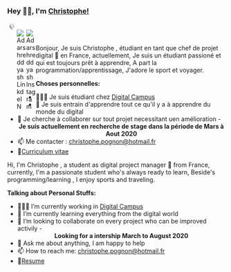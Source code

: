 ### Hey 👋🏽, I'm [Christophe!](https://Christophepognon.github.io) 
<div align="right">
<a href="https://github.com/Christophepognon/Christophepognon/raw/main/CV%202020x3.pdf">
  <img align="left" alt="Adarshreddyash LinkdeIN" width="22px" src="https://github.com/Christophepognon/Christophepognon/raw/main/1000x1000%20fond%20trans.png" />
<a href="https://www.instagram.com/lapogn/">
  </div>
</a>
<br />
<a href="https://www.linkedin.com/in/christophe-pognon-329a511b9/">
  <img align="left" alt="Adarshreddyash LinkdeIN" width="22px" src="https://cdn.jsdelivr.net/npm/simple-icons@v3/icons/linkedin.svg" />
<a href="https://www.instagram.com/lapogn/">
  <img align="left" alt="Adarshreddyash Instagram" width="22px" src="https://cdn.jsdelivr.net/npm/simple-icons@v3/icons/instagram.svg" />
</a>

</a>
<br />
<br />
Bonjour, Je suis Christophe , étudiant en tant que chef de projet digital 🚀 en France, actuellement, Je suis un étudiant passioné et qui est toujours prêt à apprendre, A part la programmation/apprentissage, J'adore le sport et voyager.
<br />

**Choses personnelles:**

- 👨🏽‍💻 Je suis étudiant chez [Digital Campus](https://www.digital-campus.fr) 
- 🌱 Je suis entrain d'apprendre tout ce qu'il y a à apprendre du monde du digital 
- 👯 Je cherche à collaborer sur tout projet necessitant uen amélioration 
-<div align="center">
**Je suis actuellement en recherche de stage dans la période de Mars à Aout 2020**</div>
- 📫 Me contacter : christophe.pognon@hotmail.fr
- 📝[Curriculum vitae](https://github.com/Christophepognon/Christophepognon/raw/main/CV%202020x3.pdf)

Hi, I'm Christophe , a student as digital project manager 🚀 from France, currently, I'm a passionate student who's always ready to learn, Beside's programming/learning , I enjoy sports and traveling.
  
**Talking about Personal Stuffs:**

- 👨🏽‍💻 I’m currently working in [Digital Campus](https://www.digital-campus.fr)
- 🌱 I’m currently learning everything from the digital world 
- 👯 I’m looking to collaborate on every project who can be improved activily
-<div align="center">
**Looking for a intership March to August 2020**</div>
- 💬 Ask me about anything, I am happy to help
- 📫 How to reach me: christophe.pognon@hotmail.fr
- 📝[Resume](https://github.com/Christophepognon/Christophepognon/raw/main/CV%202020x3.pdf)

<!-- [Ronix](https://github.com/Adarshreddyash/ronix-frontend)--> 
<!--  -->
<!-- <a href="https://twitter.com/adarshreddyash">
  <img align="left" alt="Adarshreddyash | Twitter" width="22px" src="https://cdn.jsdelivr.net/npm/simple-icons@v3/icons/twitter.svg" /> -->
 <!--🤔 I’m looking for help with Data Structures and Algorithms 😭;-->
 <!--⚡️ Vengixlabs:My future Project which helps in R&D for companies. -->
<!--**Languages and Tools:**  
 <code><img height="20" src="https://raw.githubusercontent.com/github/explore/80688e429a7d4ef2fca1e82350fe8e3517d3494d/topics/javascript/javascript.png"></code>
<code><img height="20" src="https://raw.githubusercontent.com/github/explore/80688e429a7d4ef2fca1e82350fe8e3517d3494d/topics/vue/vue.png"></code>
<code><img height="20" src="https://cdn.iconscout.com/icon/free/png-512/django-12-1175186.png"></code>
<code><img height="20" src="https://upload.wikimedia.org/wikipedia/commons/thumb/1/10/CSS3_and_HTML5_logos_and_wordmarks.svg/791px-CSS3_and_HTML5_logos_and_wordmarks.svg.png"></code>
<code><img height="20" src="https://raw.githubusercontent.com/github/explore/5c058a388828bb5fde0bcafd4bc867b5bb3f26f3/topics/graphql/graphql.png"></code>
<code><img height="20" src="https://raw.githubusercontent.com/github/explore/80688e429a7d4ef2fca1e82350fe8e3517d3494d/topics/nodejs/nodejs.png"></code>
<code><img height="20" src="https://raw.githubusercontent.com/github/explore/80688e429a7d4ef2fca1e82350fe8e3517d3494d/topics/cpp/cpp.png"></code>
<code><img height="20" src="https://raw.githubusercontent.com/github/explore/80688e429a7d4ef2fca1e82350fe8e3517d3494d/topics/python/python.png"></code>
<code><img height="20" src="https://cdn.iconscout.com/icon/free/png-512/aws-1869025-1583149.png"></code>
<code><img height="20" src="https://raw.githubusercontent.com/github/explore/80688e429a7d4ef2fca1e82350fe8e3517d3494d/topics/firebase/firebase.png"></code>
<code><img height="20" src="https://raw.githubusercontent.com/github/explore/80688e429a7d4ef2fca1e82350fe8e3517d3494d/topics/git/git.png"></code>
<code><img height="20" src="https://raw.githubusercontent.com/github/explore/80688e429a7d4ef2fca1e82350fe8e3517d3494d/topics/terminal/terminal.png"></code> -->
